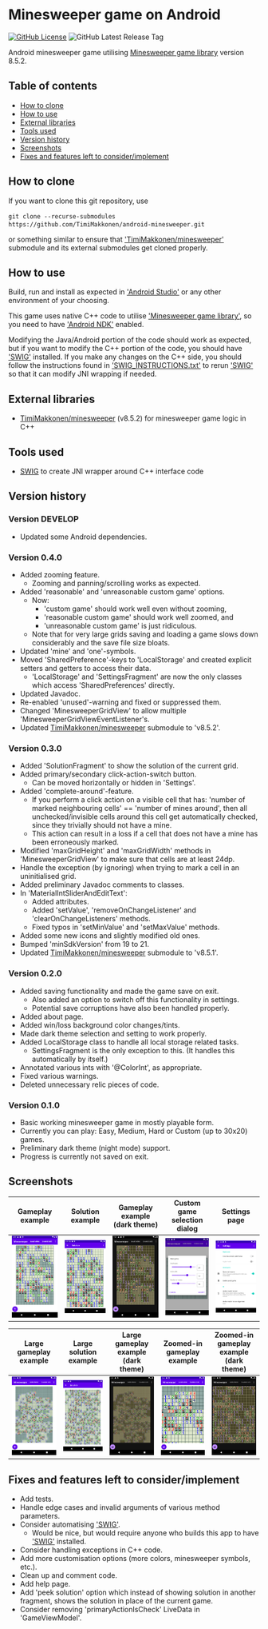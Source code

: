 # Minesweeper game on Android

[![GitHub License](https://img.shields.io/github/license/TimiMakkonen/android-minesweeper)](/LICENSE)
![GitHub Latest Release Tag](https://img.shields.io/github/v/tag/TimiMakkonen/android-minesweeper)

Android minesweeper game utilising [Minesweeper game library](https://github.com/TimiMakkonen/minesweeper) version 8.5.2.

## Table of contents

* [How to clone](#how-to-clone)
* [How to use](#how-to-use)
* [External libraries](#external-libraries)
* [Tools used](#tools-used)
* [Version history](#version-history)
* [Screenshots](#screenshots)
* [Fixes and features left to consider/implement](#fixes-and-features-left-to-considerimplement)

## How to clone

If you want to clone this git repository, use

```console
git clone --recurse-submodules https://github.com/TimiMakkonen/android-minesweeper.git
```

or something similar to ensure that ['TimiMakkonen/minesweeper'](https://github.com/TimiMakkonen/minesweeper) submodule and its external submodules get cloned properly.

## How to use

Build, run and install as expected in ['Android Studio'](https://developer.android.com/studio) or any other environment of your choosing.

This game uses native C++ code to utilise ['Minesweeper game library'](https://github.com/TimiMakkonen/minesweeper), so you need to have ['Android NDK'](https://developer.android.com/ndk) enabled.

Modifying the Java/Android portion of the code should work as expected, but if you want to modify the C++ portion of the code, you should have ['SWIG'](http://www.swig.org) installed. If you make any changes on the C++ side, you should follow the instructions found in ['SWIG_INSTRUCTIONS.txt'](/app/src/main/cpp/SWIG_INSTRUCTIONS.txt) to rerun ['SWIG'](http://www.swig.org) so that it can modify JNI wrapping if needed.

## External libraries

* [TimiMakkonen/minesweeper](https://github.com/TimiMakkonen/minesweeper) (v8.5.2) for minesweeper game logic in C++

## Tools used

* [SWIG](http://www.swig.org) to create JNI wrapper around C++ interface code

## Version history

### Version DEVELOP

* Updated some Android dependencies.

### Version 0.4.0

* Added zooming feature.
  * Zooming and panning/scrolling works as expected.
* Added 'reasonable' and 'unreasonable custom game' options.
  * Now:
    * 'custom game' should work well even without zooming,
    * 'reasonable custom game' should work well zoomed, and
    * 'unreasonable custom game' is just ridiculous.
  * Note that for very large grids saving and loading a game slows down
    considerably and the save file size bloats.
* Updated 'mine' and 'one'-symbols.
* Moved 'SharedPreference'-keys to 'LocalStorage' and created explicit
  setters and getters to access their data.
  * 'LocalStorage' and 'SettingsFragment' are now the only classes which
    access 'SharedPreferences' directly.
* Updated Javadoc.
* Re-enabled 'unused'-warning and fixed or suppressed them.
* Changed 'MinesweeperGridView' to allow multiple
  'MinesweeperGridViewEventListener's.
* Updated [TimiMakkonen/minesweeper](https://github.com/TimiMakkonen/minesweeper) submodule to 'v8.5.2'.


### Version 0.3.0

* Added 'SolutionFragment' to show the solution of the current grid.
* Added primary/secondary click-action-switch button.
  * Can be moved horizontally or hidden in 'Settings'.
* Added 'complete-around'-feature.
  * If you perform a click action on a visible cell that has: 'number of
    marked neighbouring cells' == 'number of mines around', then all
    unchecked/invisible cells around this cell get automatically
    checked, since they trivially should not have a mine.
  * This action can result in a loss if a cell that does not have a mine
    has been erroneously marked.
* Modified 'maxGridHeight' and 'maxGridWidth' methods in
  'MinesweeperGridView' to make sure that cells are at least 24dp.
* Handle the exception (by ignoring) when trying to mark a cell in an
  uninitialised grid.
* Added preliminary Javadoc comments to classes.
* In 'MaterialIntSliderAndEditText':
  * Added attributes.
  * Added 'setValue', 'removeOnChangeListener' and
    'clearOnChangeListeners' methods.
  * Fixed typos in 'setMinValue' and 'setMaxValue' methods.
* Added some new icons and slightly modified old ones.
* Bumped 'minSdkVersion' from 19 to 21.
* Updated [TimiMakkonen/minesweeper](https://github.com/TimiMakkonen/minesweeper) submodule to 'v8.5.1'.

### Version 0.2.0

* Added saving functionality and made the game save on exit.
  * Also added an option to switch off this functionality in settings.
  * Potential save corruptions have also been handled properly.
* Added about page.
* Added win/loss background color changes/tints.
* Made dark theme selection and setting to work properly.
* Added LocalStorage class to handle all local storage related tasks.
  * SettingsFragment is the only exception to this.
    (It handles this automatically by itself.)
* Annotated various ints with '@ColorInt', as appropriate.
* Fixed various warnings.
* Deleted unnecessary relic pieces of code.

### Version 0.1.0

* Basic working minesweeper game in mostly playable form.
* Currently you can play: Easy, Medium, Hard or Custom (up to 30x20) games.
* Preliminary dark theme (night mode) support.
* Progress is currently not saved on exit.

## Screenshots

Gameplay example | Solution example | Gameplay example (dark theme) | Custom game selection dialog | Settings page
-----------------|------------------|-------------------------------|------------------------------|--------------
[![Gameplay example](/screenshots/v0.3.0/GamePlay_v0.3.0.png "Gameplay example")](/screenshots/v0.3.0/GamePlay_v0.3.0.png) | [![Solution example](/screenshots/v0.3.0/Solution_v0.3.0.png "Solution example")](/screenshots/v0.3.0/Solution_v0.3.0.png) | [![Gameplay example (dark theme)](/screenshots/v0.3.0/GamePlay_DarkTheme_v0.3.0.png "Gameplay example (dark theme)")](/screenshots/v0.3.0/GamePlay_DarkTheme_v0.3.0.png) | [![Custom game selection dialog](/screenshots/v0.1.0/CustomGameSelection_v0.1.0.png "Custom game selection dialog")](/screenshots/v0.1.0/CustomGameSelection_v0.1.0.png) | [![Settings page](/screenshots/v0.3.0/Settings_v0.3.0.png "Settings page")](/screenshots/v0.3.0/Settings_v0.3.0.png)

Large gameplay example | Large solution example | Large gameplay example (dark theme) | Zoomed-in gameplay example | Zoomed-in gameplay example (dark theme)
-----------------------|------------------------|-------------------------------------|----------------------------|----------------------------------------
[![Large gameplay example](/screenshots/v0.4.0/GamePlay_LargeGame_v0.4.0.png "Large gameplay example")](/screenshots/v0.4.0/GamePlay_LargeGame_v0.4.0.png) | [![Large solution example](/screenshots/v0.4.0/Solution_LargeGame_v0.4.0.png "Large solution example")](/screenshots/v0.4.0/Solution_LargeGame_v0.4.0.png) | [![Large gameplay example (dark theme)](/screenshots/v0.4.0/GamePlay_DarkTheme_LargeGame_v0.4.0.png "Large gameplay example (dark theme)")](/screenshots/v0.4.0/GamePlay_DarkTheme_LargeGame_v0.4.0.png) | [![Zoomed-in gameplay example](/screenshots/v0.4.0/ZoomedIn_GamePlay_LargeGame_v0.4.0.png "Zoomed-in gameplay example")](/screenshots/v0.4.0/ZoomedIn_GamePlay_LargeGame_v0.4.0.png) | [![Zoomed-in gameplay example (dark theme)](/screenshots/v0.4.0/ZoomedIn_GamePlay_DarkTheme_LargeGame_v0.4.0.png "Zoomed-in gameplay example (dark theme)")](/screenshots/v0.4.0/ZoomedIn_GamePlay_DarkTheme_LargeGame_v0.4.0.png)

## Fixes and features left to consider/implement

* Add tests.
* Handle edge cases and invalid arguments of various method parameters.
* Consider automatising ['SWIG'](http://www.swig.org).
  * Would be nice, but would require anyone who builds this app to have ['SWIG'](http://www.swig.org) installed.
* Consider handling exceptions in C++ code.
* Add more customisation options (more colors, minesweeper symbols, etc.).
* Clean up and comment code.
* Add help page.
* Add 'peek solution' option which instead of showing solution in
  another fragment, shows the solution in place of the current game.
* Consider removing 'primaryActionIsCheck' LiveData in 'GameViewModel'.
